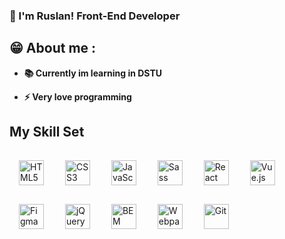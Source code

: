 ### 👋 I'm Ruslan! Front-End Developer

## 😁 About me :

- **📚 Currently im learning in DSTU**  
  
- **⚡ Very love programming**  
   

## My Skill Set

<div align="inline">  
<img style="margin: 15px" src="https://profilinator.rishav.dev/skills-assets/html5-original-wordmark.svg" alt="HTML5" height="40" />  
<img style="margin: 15px" src="https://profilinator.rishav.dev/skills-assets/css3-original-wordmark.svg" alt="CSS3" height="40" />  
<img style="margin: 15px" src="https://profilinator.rishav.dev/skills-assets/javascript-original.svg" alt="JavaScript" height="40" />  
<img style="margin: 15px" src="https://profilinator.rishav.dev/skills-assets/sass-original.svg" alt="Sass" height="40" />  
<img style="margin: 15px" src="https://profilinator.rishav.dev/skills-assets/react-original-wordmark.svg" alt="React" height="40" />  
<img style="margin: 15px" src="https://profilinator.rishav.dev/skills-assets/vuejs-original-wordmark.svg" alt="Vue.js" height="40" />  
<img style="margin: 15px" src="https://profilinator.rishav.dev/skills-assets/figma-icon.svg" alt="Figma" height="40" />  
<img style="margin: 15px" src="https://profilinator.rishav.dev/skills-assets/jquery.png" alt="jQuery" height="40" />  
<img style="margin: 15px" src="https://profilinator.rishav.dev/skills-assets/bem.svg" alt="BEM" height="40" />  
<img style="margin: 15px" src="https://profilinator.rishav.dev/skills-assets/webpack-original.svg" alt="Webpack" height="40" />  
<img style="margin: 15px" src="https://profilinator.rishav.dev/skills-assets/git-scm-icon.svg" alt="Git" height="40" />  
</div>
